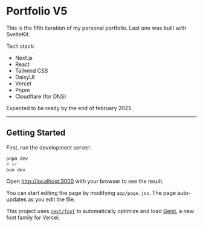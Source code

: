 # Portfolio V5

This is the fifth iteration of my personal portfolio. Last one was built with SvelteKit.

Tech stack:

- Next.js
- React
- Tailwind CSS
- DaisyUI
- Vercel
- Pnpm
- Cloudflare (for DNS)

Expected to be ready by the end of february 2025.

---

## Getting Started

First, run the development server:

```bash
pnpm dev
# or
bun dev
```

Open [http://localhost:3000](http://localhost:3000) with your browser to see the result.

You can start editing the page by modifying `app/page.jsx`. The page auto-updates as you edit the file.

This project uses [`next/font`](https://nextjs.org/docs/app/building-your-application/optimizing/fonts) to automatically
optimize and load [Geist](https://vercel.com/font), a new font family for Vercel.